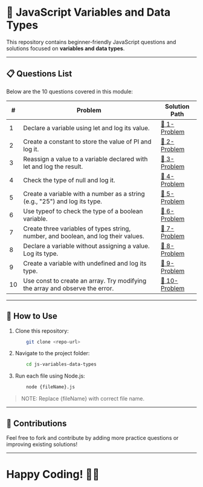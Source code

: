 # 📌 JavaScript Variables and Data Types

This repository contains beginner-friendly JavaScript questions and solutions focused on **variables and data types**.

---

## 📋 Questions List

Below are the 10 questions covered in this module:

| #  | Problem | Solution Path |
|----|---------|--------------|
| 1 | Declare a variable using let and log its value. | [🔗 1-Problem](./1-Problem.js) |
| 2 | Create a constant to store the value of PI and log it. | [🔗 2-Problem](./solutions/2-Problem.js) |
| 3 | Reassign a value to a variable declared with let and log the result. | [🔗 3-Problem](./solutions/3-Problem.js) |
| 4 | Check the type of null and log it. | [🔗 4-Problem](./solutions/4-Problem.js) |
| 5 | Create a variable with a number as a string (e.g., "25") and log its type. | [🔗 5-Problem](./solutions/5-Problem.js) |
| 6 | Use typeof to check the type of a boolean variable. | [🔗 6-Problem](./solutions/6-Problem.js) |
| 7 | Create three variables of types string, number, and boolean, and log their values. | [🔗 7-Problem](./solutions/7-Problem.js) |
| 8 | Declare a variable without assigning a value. Log its type. | [🔗 8-Problem](./solutions/8-Problem.js) |
| 9 | Create a variable with undefined and log its type. | [🔗 9-Problem](./solutions/9-Problem.js) |
| 10 | Use const to create an array. Try modifying the array and observe the error. | [🔗 10-Problem](./solutions/10-Problem.js) |

---

## 🚀 How to Use

1. Clone this repository:  

    ```sh
        git clone <repo-url>
    ```

2. Navigate to the project folder:

    ```bash
        cd js-variables-data-types
    ```

3. Run each file using Node.js:

    ```bash
        node {fileName}.js
    ```

> NOTE: Replace {fileName} with correct file name.

---

## 📢 Contributions

Feel free to fork and contribute by adding more practice questions or improving existing solutions!

---

# Happy Coding! 🎯🔥
